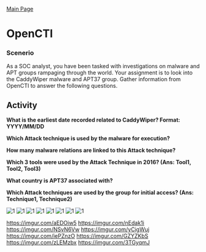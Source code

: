 [Main Page](https://github.com/davidj778/davidj778)

# OpenCTI

### Scenerio

As a SOC analyst, you have been tasked with investigations on malware and APT groups rampaging through the world. Your assignment is to look into the CaddyWiper malware and APT37 group. Gather information from OpenCTI to answer the following questions.

## Activity

**What is the earliest date recorded related to CaddyWiper?  Format: YYYY/MM/DD**

**Which Attack technique is used by the malware for execution?**

**How many malware relations are linked to this Attack technique?**

**Which 3 tools were used by the Attack Technique in 2016? (Ans: Tool1, Tool2, Tool3)**

**What country is APT37 associated with?**

**Which Attack techniques are used by the group for initial access? (Ans: Technique1, Technique2)**


![1](https://imgur.com/aEDOiw5.jpg)
![1](https://imgur.com/nEdak1i.jpg)
![1](https://imgur.com/NSvN6Vw.jpg)
![1](https://imgur.com/yCigWuj.jpg)
![1](https://imgur.com/iePZnzO.jpg)
![1](https://imgur.com/GZYZKbS.jpg)
![1](https://imgur.com/zLEMzbx.jpg)
![1](https://imgur.com/3TGyqmJ.jpg)

https://imgur.com/aEDOiw5
https://imgur.com/nEdak1i
https://imgur.com/NSvN6Vw
https://imgur.com/yCigWuj
https://imgur.com/iePZnzO
https://imgur.com/GZYZKbS
https://imgur.com/zLEMzbx
https://imgur.com/3TGyqmJ
